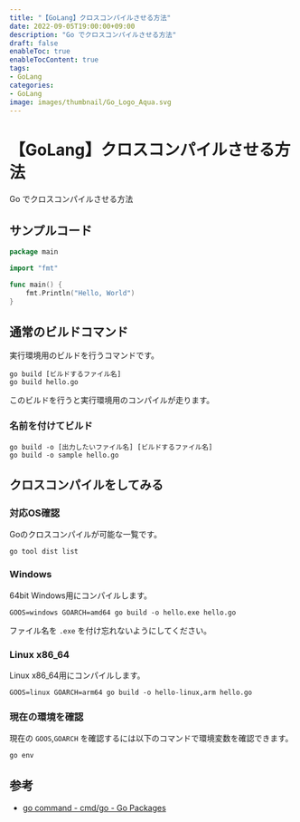 ```yaml
---
title: "【GoLang】クロスコンパイルさせる方法"
date: 2022-09-05T19:00:00+09:00
description: "Go でクロスコンパイルさせる方法"
draft: false
enableToc: true
enableTocContent: true
tags: 
- GoLang
categories: 
- GoLang
image: images/thumbnail/Go_Logo_Aqua.svg
---
```


# 【GoLang】クロスコンパイルさせる方法
Go でクロスコンパイルさせる方法

## サンプルコード
```go:hello.go
package main

import "fmt"

func main() {
	fmt.Println("Hello, World")
}
```

## 通常のビルドコマンド
実行環境用のビルドを行うコマンドです。
```
go build [ビルドするファイル名]
go build hello.go
```

このビルドを行うと実行環境用のコンパイルが走ります。

### 名前を付けてビルド
```
go build -o [出力したいファイル名] [ビルドするファイル名]
go build -o sample hello.go
```

## クロスコンパイルをしてみる

### 対応OS確認
Goのクロスコンパイルが可能な一覧です。
```
go tool dist list
```

### Windows
64bit Windows用にコンパイルします。
```
GOOS=windows GOARCH=amd64 go build -o hello.exe hello.go
```

ファイル名を `.exe` を付け忘れないようにしてください。

### Linux x86_64
Linux x86_64用にコンパイルします。
```
GOOS=linux GOARCH=arm64 go build -o hello-linux,arm hello.go
```

### 現在の環境を確認
現在の `GOOS`,`GOARCH` を確認するには以下のコマンドで環境変数を確認できます。
```
go env
```

## 参考
* <a href="https://pkg.go.dev/cmd/go#hdr-Build_modes" target="_blank" rel="nofollow noopener">go command - cmd/go - Go Packages</a>

